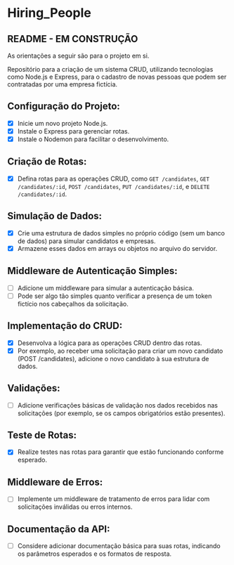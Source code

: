# Hiring_People
## README - EM CONSTRUÇÃO
As orientações a seguir são para o projeto em si.

Repositório para a criação de um sistema CRUD, utilizando tecnologias como Node.js e Express, para o cadastro de novas pessoas que podem ser contratadas por uma empresa fictícia.

## Configuração do Projeto:
- [x] Inicie um novo projeto Node.js.
- [x] Instale o Express para gerenciar rotas.
- [x] Instale o Nodemon para facilitar o desenvolvimento.

## Criação de Rotas:
- [x] Defina rotas para as operações CRUD, como `GET /candidates`, `GET /candidates/:id`, `POST /candidates`, `PUT /candidates/:id`, e `DELETE /candidates/:id`.

## Simulação de Dados:
- [x] Crie uma estrutura de dados simples no próprio código (sem um banco de dados) para simular candidatos e empresas.
- [x] Armazene esses dados em arrays ou objetos no arquivo do servidor.

## Middleware de Autenticação Simples:
- [ ] Adicione um middleware para simular a autenticação básica.
- [ ] Pode ser algo tão simples quanto verificar a presença de um token fictício nos cabeçalhos da solicitação.

## Implementação do CRUD:
- [x] Desenvolva a lógica para as operações CRUD dentro das rotas.
- [x] Por exemplo, ao receber uma solicitação para criar um novo candidato (POST /candidates), adicione o novo candidato à sua estrutura de dados.

## Validações:
- [ ] Adicione verificações básicas de validação nos dados recebidos nas solicitações (por exemplo, se os campos obrigatórios estão presentes).

## Teste de Rotas:
- [x] Realize testes nas rotas para garantir que estão funcionando conforme esperado.

## Middleware de Erros:
- [ ] Implemente um middleware de tratamento de erros para lidar com solicitações inválidas ou erros internos.

## Documentação da API:
- [ ] Considere adicionar documentação básica para suas rotas, indicando os parâmetros esperados e os formatos de resposta.
